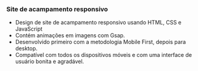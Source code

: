 
### Site de acampamento responsivo

- Design de site de acampamento responsivo usando HTML, CSS e JavaScript
- Contém animações em imagens com Gsap.
- Desenvolvido primeiro com a metodologia Mobile First, depois para desktop.
- Compatível com todos os dispositivos móveis e com uma interface de usuário bonita e agradável.

